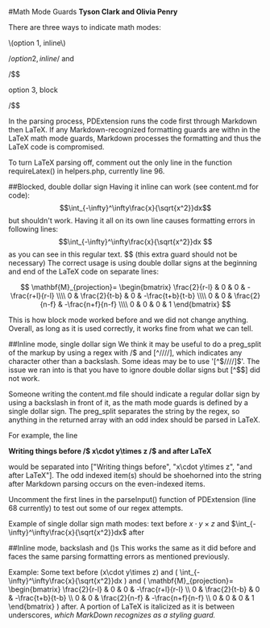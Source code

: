 #Math Mode Guards
**Tyson Clark and Olivia Penry**

There are three ways to indicate math modes: 

\\\(option 1, inline\\\)

/$option 2, inline/$ and

/$$

option 3, block

/$$

In the parsing process, PDExtension runs the code first through Markdown then LaTeX. If any Markdown-recognized formatting guards are withn in the LaTeX math mode guards, Markdown processes the formatting and thus the LaTeX code is compromised. 

To turn LaTeX parsing off, comment out the only line in the function requireLatex() in helpers.php, currently line 96.

##Blocked, double dollar sign
Having it inline can work (see content.md for code): $$\int_{-\infty}^\infty\frac{x}{\sqrt{x^2}}dx$$
but shouldn't work. Having it all on its own line causes formatting errors in following lines:
$$\int_{-\infty}^\infty\frac{x}{\sqrt{x^2}}dx $$
as you can see in this regular text.
$$ (this extra guard should not be necessary)
The correct usage is using double dollar signs at the beginning and end of the LaTeX code on separate lines:

$$
\mathbf{M}_{projection}=
\begin{bmatrix}
\frac{2}{r-l} & 0 & 0 & -\frac{r+l}{r-l} \\\\
0 & \frac{2}{t-b} & 0 & -\frac{t+b}{t-b} \\\\
0 & 0 & \frac{2}{n-f} & -\frac{n+f}{n-f} \\\\
0 & 0 & 0 & 1
\end{bmatrix}
$$

This is how block mode worked before and we did not change anything. Overall, as long as it is used correctly, it works fine from what we can tell.

##Inline mode, single dollar sign
We think it may be useful to do a preg_split of the markup by using a regex with /$ and [^////], which indicates any character other than a backslash. Some ideas may be to use '[^\$////]\$'. The issue we ran into is that you have to ignore double dollar signs but [^\$\$] did not work.  

Someone writing the content.md file should indicate a regular dollar sign by using a backslash in front of it, as the math mode guards is defined by a single dollar sign. The preg_split separates the string by the regex, so anything in the returned array with an odd index should be parsed in LaTeX. 

For example, the line

**Writing things before /$ x\cdot y\times z /$ and after LaTeX**

would be separated into ["Writing things before", "x\cdot y\times z", "and after LaTeX"]. The odd indexed item(s) should be shoehorned into the string after Markdown parsing occurs on the even-indexed items. 

Uncomment the first lines in the parseInput() function of PDExtension (line 68 currently) to test out some of our regex attempts.

Example of single dollar sign math modes: text before $x\cdot y\times z$ and $\int_{-\infty}^\infty\frac{x}{\sqrt{x^2}}dx$ after

##Inline mode, backslash and ()s
This works the same as it did before and faces the same parsing formatting errors as mentioned previously.

Example: Some text before \(x\cdot y\times z\) and \( \int_{-\infty}^\infty\frac{x}{\sqrt{x^2}}dx \) and \(
\mathbf{M}_{projection}=
\begin{bmatrix}
\frac{2}{r-l} & 0 & 0 & -\frac{r+l}{r-l} \\\\
0 & \frac{2}{t-b} & 0 & -\frac{t+b}{t-b} \\\\
0 & 0 & \frac{2}{n-f} & -\frac{n+f}{n-f} \\\\
0 & 0 & 0 & 1
\end{bmatrix}
\)
after. A portion of LaTeX is italicized as it is between underscores, _which MarkDown recognizes as a styling guard._
